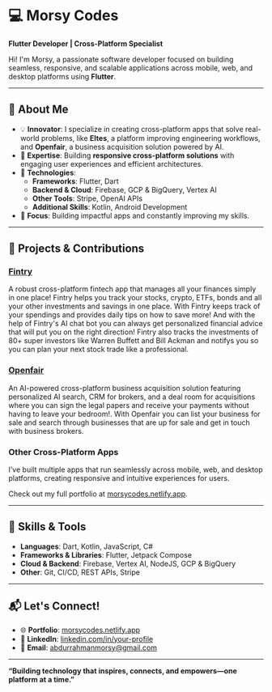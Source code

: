 # 💻 Morsy Codes  
**Flutter Developer | Cross-Platform Specialist**  

Hi! I'm Morsy, a passionate software developer focused on building seamless, responsive, and scalable applications across mobile, web, and desktop platforms using **Flutter**.  

---

## 🌟 **About Me**  

- 💡 **Innovator**: I specialize in creating cross-platform apps that solve real-world problems, like **Eltes**, a platform improving engineering workflows, and **Openfair**, a business acquisition solution powered by AI.  
- 🎯 **Expertise**: Building **responsive cross-platform solutions** with engaging user experiences and efficient architectures.  
- 🔧 **Technologies**:  
  - **Frameworks**: Flutter, Dart  
  - **Backend & Cloud**: Firebase, GCP & BigQuery, Vertex AI  
  - **Other Tools**: Stripe, OpenAI APIs  
  - **Additional Skills**: Kotlin, Android Development  
- 🌱 **Focus**: Building impactful apps and constantly improving my skills.  

---

## 🚀 **Projects & Contributions**  

### [Fintry](https://fintry.io)  
A robust cross-platform fintech app that manages all your finances simply in one place! Fintry helps you track your stocks, crypto, ETFs, bonds and all your other investments and savings in one place. With Fintry keeps track of your spendings and provides daily tips on how to save more! And with the help of Fintry's AI chat bot you can always get personalized financial advice that will put you on the right direction! Fintry also tracks the investments of 80+ super investors like Warren Buffett and Bill Ackman and notifys you so you can plan your next stock trade like a professional.

### [Openfair](https://openfair.co)  
An AI-powered cross-platform business acquisition solution featuring personalized AI search, CRM for brokers, and a deal room for acquisitions where you can sign the legal papers and receive your payments without having to leave your bedroom!. With Openfair you can list your business for sale and search through businesses that are up for sale and get in touch with business brokers.   

### **Other Cross-Platform Apps**  
I’ve built multiple apps that run seamlessly across mobile, web, and desktop platforms, creating responsive and intuitive experiences for users.  

Check out my full portfolio at [morsycodes.netlify.app](https://morsycodes.netlify.app).  

---

## 🔧 **Skills & Tools**  

- **Languages**: Dart, Kotlin, JavaScript, C#
- **Frameworks & Libraries**: Flutter, Jetpack Compose  
- **Cloud & Backend**: Firebase, Vertex AI, NodeJS, GCP & BigQuery  
- **Other**: Git, CI/CD, REST APIs, Stripe  

---

## 📬 **Let's Connect!**  

- 🌐 **Portfolio**: [morsycodes.netlify.app](https://morsycodes.netlify.app)  
- 💼 **LinkedIn**: [linkedin.com/in/your-profile](https://linkedin.com/in/abdurrahman-morsy-b62675314)  
- 📧 **Email**: abdurrahmanmorsy@gmail.com  

---

**“Building technology that inspires, connects, and empowers—one platform at a time.”**  
